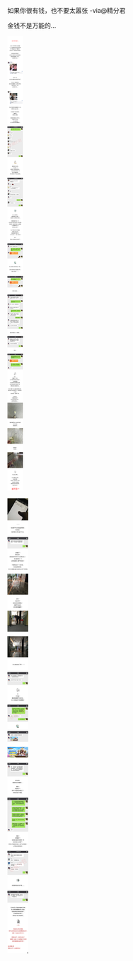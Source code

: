 如果你很有钱，也不要太嚣张 -via@精分君

金钱不是万能的...

![3e0c779b10ef4693a95de2df48ded264.jpg](https://raw.githubusercontent.com/wxlzmt/cdn1/master/ext/qw/groups/30039/3e0c779b10ef4693a95de2df48ded264.jpg)

![abf8f3c511ad4a2ca891eb814f3a593e.jpg](https://raw.githubusercontent.com/wxlzmt/cdn1/master/ext/qw/groups/30039/abf8f3c511ad4a2ca891eb814f3a593e.jpg)
